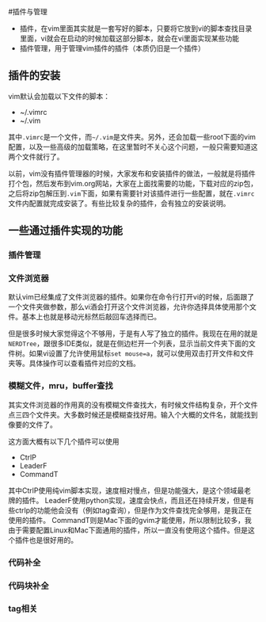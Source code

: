 #插件与管理

- 插件，在vim里面其实就是一套写好的脚本，只要将它放到vi的脚本查找目录里面，vi就会在启动的时候加载这部分脚本，就会在vi里面实现某些功能
- 插件管理，用于管理vim插件的插件（本质仍旧是一个插件）

## 插件的安装

vim默认会加载以下文件的脚本：

- ~/.vimrc
- ~/.vim

其中`.vimrc`是一个文件，而`~/.vim`是文件夹。另外，还会加载一些root下面的vim配置，以及一些高级的加载策略，在这里暂时不关心这个问题，一般只需要知道这两个文件就行了。

以前，vim没有插件管理器的时候，大家发布和安装插件的做法，一般就是将插件打个包，然后发布到vim.org网站，大家在上面找需要的功能，下载对应的zip包，之后将zip包解压到`.vim`下面，如果有需要针对该插件进行一些配置，就在`.vimrc`文件内配置就完成安装了。有些比较复杂的插件，会有独立的安装说明。

## 一些通过插件实现的功能

### 插件管理

### 文件浏览器

默认vim已经集成了文件浏览器的插件。如果你在命令行打开vi的时候，后面跟了一个文件夹做参数，那么vi酒会打开这个文件浏览器，允许你选择具体使用那个文件。基本上也就是移动光标然后敲回车选择而已。

但是很多时候大家觉得这个不够用，于是有人写了独立的插件。我现在在用的就是`NERDTree`，跟很多IDE类似，就是在侧边栏开一个列表，显示当前文件夹下面的文件树。如果vi设置了允许使用鼠标`set mouse=a`，就可以使用双击打开文件和文件夹等。具体操作可以查看插件对应的文档。

### 模糊文件，mru，buffer查找

其实文件浏览器的作用真的没有模糊文件查找大，有时候文件结构复杂，开个文件点三四个文件夹。大多数时候还是模糊查找好用。输入个大概的文件名，就能找到像要的文件了。

这方面大概有以下几个插件可以使用

- CtrlP
- LeaderF
- CommandT

其中CtrlP使用纯vim脚本实现，速度相对慢点，但是功能强大，是这个领域最老牌的插件。
LeaderF使用python实现，速度会快点，而且还在持续开发，但是有些ctrlp的功能他会没有（例如tag查询），但是作为文件查找完全够用，是我正在使用的插件。
CommandT则是Mac下面的gvim才能使用，所以限制比较多，我由于需要配置Linux和Mac下面通用的插件，所以一直没有使用这个插件。但是这个插件也是很好用的。



### 代码补全

### 代码块补全

### tag相关

